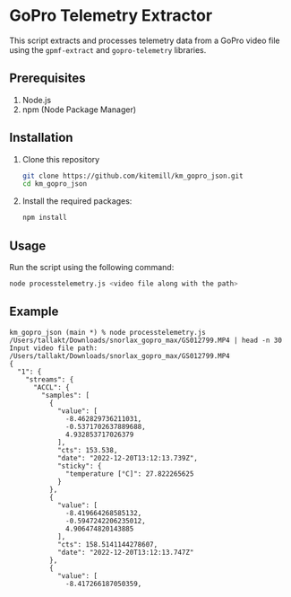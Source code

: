 # GoPro Telemetry Extractor

This script extracts and processes telemetry data from a GoPro video file using the `gpmf-extract` and `gopro-telemetry` libraries.

## Prerequisites

1. Node.js
2. npm (Node Package Manager)

## Installation

1. Clone this repository
   ```bash
   git clone https://github.com/kitemill/km_gopro_json.git
   cd km_gopro_json
   ```

2. Install the required packages:
   ```bash
   npm install
   ```

## Usage

Run the script using the following command:

```bash
node processtelemetry.js <video file along with the path>
```

## Example

```
km_gopro_json (main *) % node processtelemetry.js /Users/tallakt/Downloads/snorlax_gopro_max/GS012799.MP4 | head -n 30
Input video file path: /Users/tallakt/Downloads/snorlax_gopro_max/GS012799.MP4
{
  "1": {
    "streams": {
      "ACCL": {
        "samples": [
          {
            "value": [
              -8.462829736211031,
              -0.5371702637889688,
              4.932853717026379
            ],
            "cts": 153.538,
            "date": "2022-12-20T13:12:13.739Z",
            "sticky": {
              "temperature [°C]": 27.822265625
            }
          },
          {
            "value": [
              -8.419664268585132,
              -0.5947242206235012,
              4.906474820143885
            ],
            "cts": 158.5141144278607,
            "date": "2022-12-20T13:12:13.747Z"
          },
          {
            "value": [
              -8.417266187050359,
```




